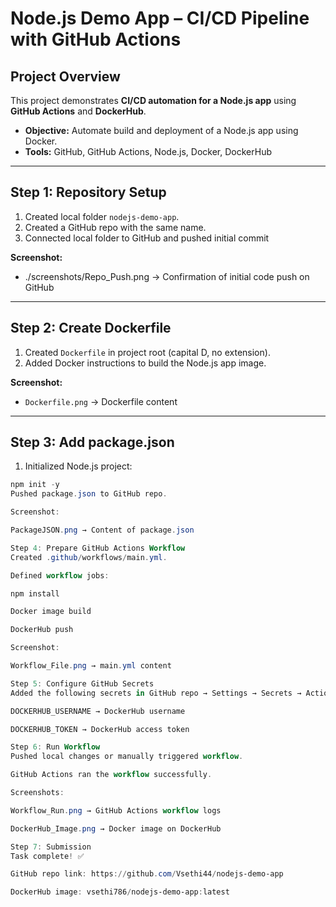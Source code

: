 # Node.js Demo App – CI/CD Pipeline with GitHub Actions

## Project Overview
This project demonstrates **CI/CD automation for a Node.js app** using **GitHub Actions** and **DockerHub**.  
- **Objective:** Automate build and deployment of a Node.js app using Docker.  
- **Tools:** GitHub, GitHub Actions, Node.js, Docker, DockerHub  

---

## Step 1: Repository Setup
1. Created local folder `nodejs-demo-app`.  
2. Created a GitHub repo with the same name.  
3. Connected local folder to GitHub and pushed initial commit 

**Screenshot:**  
- ./screenshots/Repo_Push.png → Confirmation of initial code push on GitHub  

---

## Step 2: Create Dockerfile
1. Created `Dockerfile` in project root (capital D, no extension).  
2. Added Docker instructions to build the Node.js app image.  

**Screenshot:**  
- `Dockerfile.png` → Dockerfile content  

---

## Step 3: Add package.json
1. Initialized Node.js project:  
```powershell
npm init -y
Pushed package.json to GitHub repo.

Screenshot:

PackageJSON.png → Content of package.json

Step 4: Prepare GitHub Actions Workflow
Created .github/workflows/main.yml.

Defined workflow jobs:

npm install

Docker image build

DockerHub push

Screenshot:

Workflow_File.png → main.yml content

Step 5: Configure GitHub Secrets
Added the following secrets in GitHub repo → Settings → Secrets → Actions:

DOCKERHUB_USERNAME → DockerHub username

DOCKERHUB_TOKEN → DockerHub access token

Step 6: Run Workflow
Pushed local changes or manually triggered workflow.

GitHub Actions ran the workflow successfully.

Screenshots:

Workflow_Run.png → GitHub Actions workflow logs

DockerHub_Image.png → Docker image on DockerHub

Step 7: Submission
Task complete! ✅

GitHub repo link: https://github.com/Vsethi44/nodejs-demo-app

DockerHub image: vsethi786/nodejs-demo-app:latest